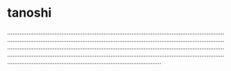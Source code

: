 # tanoshi

........................................................................................................................................................................................................................................................................................................................................................................................................................................................................................................................................................................................................